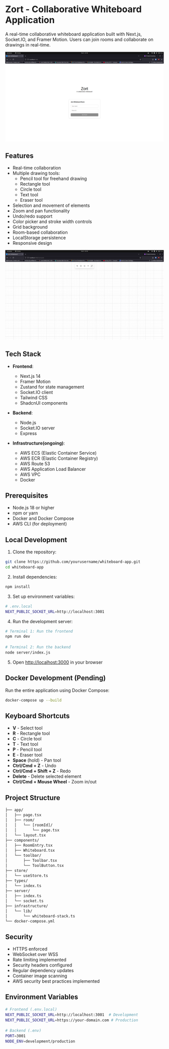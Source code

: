 # Zort - Collaborative Whiteboard Application

A real-time collaborative whiteboard application built with Next.js, Socket.IO, and Framer Motion. Users can join rooms and collaborate on drawings in real-time.

![Zort Landing Page](img/zortfront.png)

## Features

- Real-time collaboration
- Multiple drawing tools:
  - Pencil tool for freehand drawing
  - Rectangle tool
  - Circle tool
  - Text tool
  - Eraser tool
- Selection and movement of elements
- Zoom and pan functionality
- Undo/redo support
- Color picker and stroke width controls
- Grid background
- Room-based collaboration
- LocalStorage persistence
- Responsive design

![Zort Whiteboard](img/zortboard.png)

## Tech Stack

- **Frontend**:
  - Next.js 14
  - Framer Motion
  - Zustand for state management
  - Socket.IO client
  - Tailwind CSS
  - ShadcnUI components

- **Backend**:
  - Node.js
  - Socket.IO server
  - Express

- **Infrastructure(ongoing)**:
  - AWS ECS (Elastic Container Service)
  - AWS ECR (Elastic Container Registry)
  - AWS Route 53
  - AWS Application Load Balancer
  - AWS VPC
  - Docker

## Prerequisites

- Node.js 18 or higher
- npm or yarn
- Docker and Docker Compose
- AWS CLI (for deployment)

## Local Development

1. Clone the repository:

```bash
git clone https://github.com/yourusername/whiteboard-app.git
cd whiteboard-app
```

2. Install dependencies:

```bash
npm install
```

3. Set up environment variables:

```bash
# .env.local
NEXT_PUBLIC_SOCKET_URL=http://localhost:3001
```

4. Run the development server:

```bash
# Terminal 1: Run the frontend
npm run dev

# Terminal 2: Run the backend
node server/index.js
```

5. Open [http://localhost:3000](http://localhost:3000) in your browser

## Docker Development (Pending)

Run the entire application using Docker Compose:

```bash
docker-compose up --build
```

## Keyboard Shortcuts

- **V** - Select tool
- **R** - Rectangle tool
- **C** - Circle tool
- **T** - Text tool
- **P** - Pencil tool
- **E** - Eraser tool
- **Space** (hold) - Pan tool
- **Ctrl/Cmd + Z** - Undo
- **Ctrl/Cmd + Shift + Z** - Redo
- **Delete** - Delete selected element
- **Ctrl/Cmd + Mouse Wheel** - Zoom in/out

<!-- ## Deployment

### Prerequisites for Deployment

1. AWS Account with appropriate permissions
2. Domain name configured in Route 53
3. SSL certificate in AWS Certificate Manager
4. GitHub repository
5. Docker Hub account (optional) -->

<!-- ### Deployment Steps

1. Install AWS CDK globally:
```bash
npm install -g aws-cdk
```

2. Deploy the infrastructure:
```bash
cd infrastructure
npm install
cdk deploy
```

3. Set up GitHub Actions:
   - Add required secrets to your GitHub repository
   - Push to main branch to trigger deployment -->

## Project Structure

```
├── app/
│   ├── page.tsx
│   ├── room/
│   │   └── [roomId]/
│   │       └── page.tsx
│   └── layout.tsx
├── components/
│   ├── RoomEntry.tsx
│   ├── Whiteboard.tsx
│   └── toolbar/
│       ├── Toolbar.tsx
│       └── ToolButton.tsx
├── store/
│   └── useStore.ts
├── types/
│   └── index.ts
├── server/
│   ├── index.ts
│   └── socket.ts
├── infrastructure/
│   └── lib/
│       └── whiteboard-stack.ts
└── docker-compose.yml
```

## Security

- HTTPS enforced
- WebSocket over WSS
- Rate limiting implemented
- Security headers configured
- Regular dependency updates
- Container image scanning
- AWS security best practices implemented

## Environment Variables

```bash
# Frontend (.env.local)
NEXT_PUBLIC_SOCKET_URL=http://localhost:3001  # Development
NEXT_PUBLIC_SOCKET_URL=https://your-domain.com # Production

# Backend (.env)
PORT=3001
NODE_ENV=development/production
```
